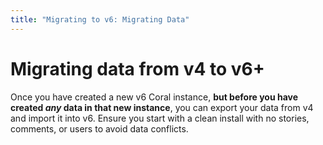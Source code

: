 ```yaml
---
title: "Migrating to v6: Migrating Data"
---
```


# Migrating data from v4 to v6+

Once you have created a new v6 Coral instance, **but before you have created _any_ data in that new instance**, you can export your data from v4 and import it into v6. Ensure you start with a clean install with no stories, comments, or users to avoid data conflicts.
